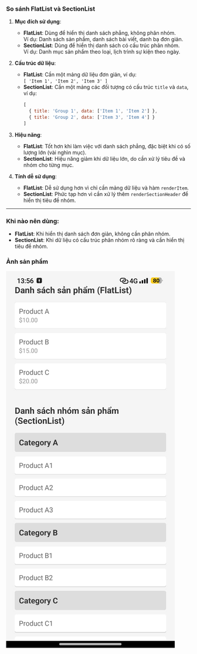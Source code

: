 ### So sánh FlatList và SectionList

1. **Mục đích sử dụng**:  
   - **FlatList**: Dùng để hiển thị danh sách phẳng, không phân nhóm.  
     Ví dụ: Danh sách sản phẩm, danh sách bài viết, danh bạ đơn giản.  
   - **SectionList**: Dùng để hiển thị danh sách có cấu trúc phân nhóm.  
     Ví dụ: Danh mục sản phẩm theo loại, lịch trình sự kiện theo ngày.  

2. **Cấu trúc dữ liệu**:  
   - **FlatList**: Cần một mảng dữ liệu đơn giản, ví dụ:  
     `[ 'Item 1', 'Item 2', 'Item 3' ]`  
   - **SectionList**: Cần một mảng các đối tượng có cấu trúc `title` và `data`, ví dụ:  
     ```javascript
     [
       { title: 'Group 1', data: ['Item 1', 'Item 2'] },
       { title: 'Group 2', data: ['Item 3', 'Item 4'] }
     ]
     ```

3. **Hiệu năng**:  
   - **FlatList**: Tốt hơn khi làm việc với danh sách phẳng, đặc biệt khi có số lượng lớn (vài nghìn mục).  
   - **SectionList**: Hiệu năng giảm khi dữ liệu lớn, do cần xử lý tiêu đề và nhóm cho từng mục.  

4. **Tính dễ sử dụng**:  
   - **FlatList**: Dễ sử dụng hơn vì chỉ cần mảng dữ liệu và hàm `renderItem`.  
   - **SectionList**: Phức tạp hơn vì cần xử lý thêm `renderSectionHeader` để hiển thị tiêu đề nhóm.  

---

### Khi nào nên dùng:
- **FlatList**: Khi hiển thị danh sách đơn giản, không cần phân nhóm.  
- **SectionList**: Khi dữ liệu có cấu trúc phân nhóm rõ ràng và cần hiển thị tiêu đề nhóm.  
### Ảnh sản phẩm
![Screenshot](./assets/14-1.jpg)
